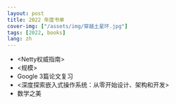 ```yaml
---
layout: post
title: 2022 年度书单
cover-img: ["/assets/img/穿越土星环.jpg"]
tags: [2022, books]
lang: zh
---
```

- <Netty权威指南>
- <规模>
- Google 3篇论文复习 <GFS> <MapReduce> <BigTable>
- <深度探索嵌入式操作系统：从零开始设计、架构和开发>
- 数学之美



